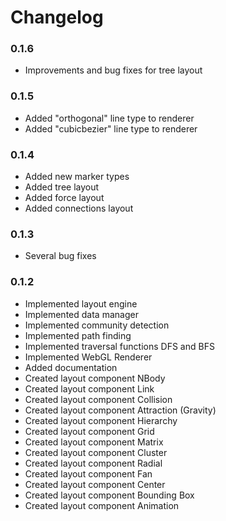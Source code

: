# Changelog

### 0.1.6
- Improvements and bug fixes for tree layout

### 0.1.5
- Added "orthogonal" line type to renderer
- Added "cubicbezier" line type to renderer

### 0.1.4
- Added new marker types
- Added tree layout
- Added force layout
- Added connections layout

### 0.1.3
- Several bug fixes

### 0.1.2

- Implemented layout engine
- Implemented data manager
- Implemented community detection
- Implemented path finding
- Implemented traversal functions DFS and BFS
- Implemented WebGL Renderer
- Added documentation
- Created layout component NBody
- Created layout component Link
- Created layout component Collision
- Created layout component Attraction (Gravity)
- Created layout component Hierarchy
- Created layout component Grid
- Created layout component Matrix
- Created layout component Cluster
- Created layout component Radial
- Created layout component Fan
- Created layout component Center
- Created layout component Bounding Box
- Created layout component Animation
